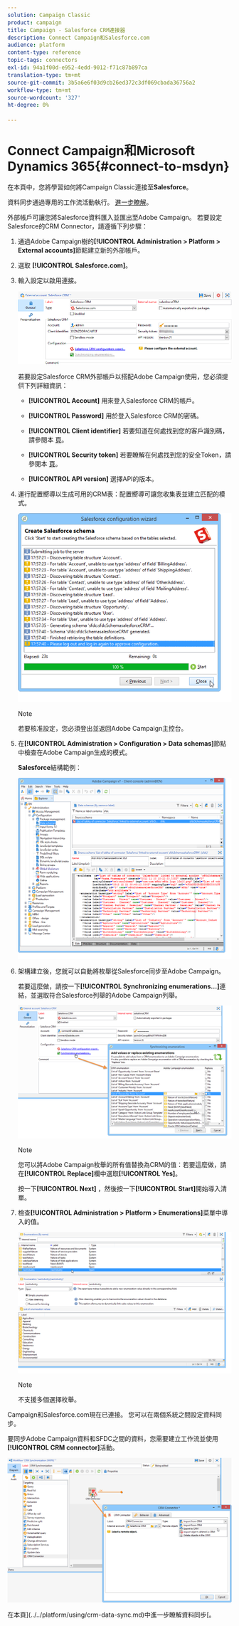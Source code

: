 ```yaml
---
solution: Campaign Classic
product: campaign
title: Campaign - Salesforce CRM連接器
description: Connect Campaign和Salesforce.com
audience: platform
content-type: reference
topic-tags: connectors
exl-id: 94a1f00d-e952-4edd-9012-f71c87b897ca
translation-type: tm+mt
source-git-commit: 3b5a6e6f03d9cb26ed372c3df069cbada36756a2
workflow-type: tm+mt
source-wordcount: '327'
ht-degree: 0%

---
```


# Connect Campaign和Microsoft Dynamics 365{#connect-to-msdyn}

在本頁中，您將學習如何將Campaign Classic連接至&#x200B;**Salesforce**。

資料同步通過專用的工作流活動執行。 [進一步瞭解](../../platform/using/crm-data-sync.md)。


外部帳戶可讓您將Salesforce資料匯入並匯出至Adobe Campaign。
若要設定Salesforce的CRM Connector，請遵循下列步驟：

1. 通過Adobe Campaign樹的&#x200B;**[!UICONTROL Administration > Platform > External accounts]**&#x200B;節點建立新的外部帳戶。
1. 選取 **[!UICONTROL Salesforce.com]**。
1. 輸入設定以啟用連接。

   ![](assets/ext_account_17.png)

   若要設定Salesforce CRM外部帳戶以搭配Adobe Campaign使用，您必須提供下列詳細資訊：

   * **[!UICONTROL Account]**
用來登入Salesforce CRM的帳戶。

   * **[!UICONTROL Password]**
用於登入Salesforce CRM的密碼。

   * **[!UICONTROL Client identifier]**
若要知道在何處找到您的客戶識別碼，請參閱本 [頁](https://help.salesforce.com/articleView?id=000205876&amp;type=1)。

   * **[!UICONTROL Security token]**
若要瞭解在何處找到您的安全Token，請參閱本 [頁](https://help.salesforce.com/articleView?id=000205876&amp;type=1)。

   * **[!UICONTROL API version]**
選擇API的版本。
1. 運行配置嚮導以生成可用的CRM表：配置嚮導可讓您收集表並建立匹配的模式。

   ![](assets/crm_connectors_sfdc_launch.png)

   >[!NOTE]
   >
   >若要核准設定，您必須登出並返回Adobe Campaign主控台。

1. 在&#x200B;**[!UICONTROL Administration > Configuration > Data schemas]**&#x200B;節點中檢查在Adobe Campaign生成的模式。

   **Salesforce**&#x200B;結構範例：

   ![](assets/crm_connectors_sfdc_table.png)

1. 架構建立後，您就可以自動將枚舉從Salesforce同步至Adobe Campaign。

   若要這麼做，請按一下&#x200B;**[!UICONTROL Synchronizing enumerations...]**&#x200B;連結，並選取符合Salesforce列舉的Adobe Campaign列舉。



   ![](assets/crm_connectors_sfdc_enum.png)

   >[!NOTE]
   >
   >您可以將Adobe Campaign枚舉的所有值替換為CRM的值：若要這麼做，請在&#x200B;**[!UICONTROL Replace]**&#x200B;欄中選取&#x200B;**[!UICONTROL Yes]**。


   按一下&#x200B;**[!UICONTROL Next]** ，然後按一下&#x200B;**[!UICONTROL Start]**&#x200B;開始導入清單。

1. 檢查&#x200B;**[!UICONTROL Administration > Platform > Enumerations]**&#x200B;菜單中導入的值。

   ![](assets/crm_connectors_sfdc_exe.png)

   >[!NOTE]
   >
   > 不支援多個選擇枚舉。

Campaign和Salesforce.com現在已連接。 您可以在兩個系統之間設定資料同步。

要同步Adobe Campaign資料和SFDC之間的資料，您需要建立工作流並使用&#x200B;**[!UICONTROL CRM connector]**&#x200B;活動。

![](assets/crm_connectors_sfdc_wf.png)

在本頁](../../platform/using/crm-data-sync.md)中進一步瞭解資料同步[。
